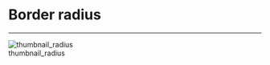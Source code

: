 
# Border radius

---

  
![thumbnail_radius](https://studio-assets.supernova.io/design-systems/27883/4335ff07-1bcf-4c8d-816d-3c4125979a38.png)  
thumbnail_radius  
